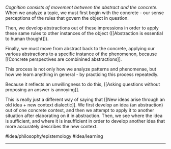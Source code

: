 *Cognition consists of movement between the abstract and the concrete.* When we analyze a topic, we must first begin with the concrete - our sense perceptions of the rules that govern the object in question. 

Then, we develop abstractions out of these impressions in order to apply these same rules to other instances of the object ([[Abstraction is essential to human thought]]). 

Finally, we must move from abstract back to the concrete, applying our various abstractions to a specific instance of the phenomenon, because [[Concrete perspectives are combinined abstractions]]. 

This process is not only how we analyze patterns and phenomenae, but how we learn anything in general - by practicing this process repeatedly. 

Because it reflects an unwillingness to do this, [[Asking questions without proposing an answer is annoying]]. 

This is really just a different way of saying that [[New ideas arise through an old idea + new context dialectic]]. We first develop an idea (an abstraction) out of one concrete context, and then we attempt to apply it to another situation after elaborating on it in abstraction. Then, we see where the idea is sufficient, and where it is insufficient in order to develop another idea that more accurately describes the new context. 

#idea/philosophy/epistemology 
#idea/learning 

---
